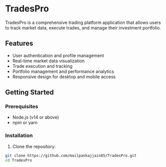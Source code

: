 # TradesPro

TradesPro is a comprehensive trading platform application that allows users to track market data, execute trades, and manage their investment portfolio.

## Features

- User authentication and profile management
- Real-time market data visualization
- Trade execution and tracking
- Portfolio management and performance analytics
- Responsive design for desktop and mobile access

## Getting Started

### Prerequisites

- Node.js (v14 or above)
- npm or yarn

### Installation

1. Clone the repository:
```bash
git clone https://github.com/mailpankajjain85/TradesPro.git
cd TradesPro
